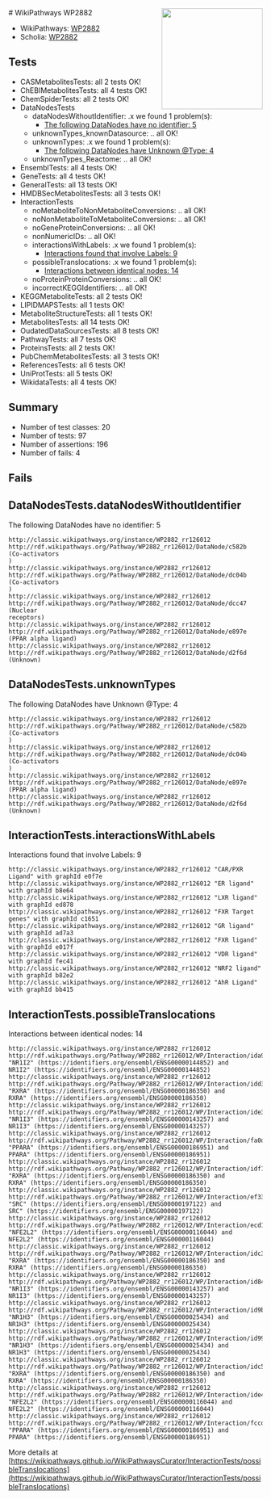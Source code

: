 <img style="float: right; width: 200px" src="https://upload.wikimedia.org/wikipedia/commons/thumb/8/83/Wplogo_with_text_500.png/640px-Wplogo_with_text_500.png" />
# WikiPathways WP2882

* WikiPathways: [WP2882](https://wikipathways.org/pathways/WP2882)
* Scholia: [WP2882](https://scholia.toolforge.org/wikipathways/WP2882)
## Tests
* CASMetabolitesTests: all 2 tests OK!
* ChEBIMetabolitesTests: all 4 tests OK!
* ChemSpiderTests: all 2 tests OK!
* DataNodesTests
    * dataNodesWithoutIdentifier: .x we found 1 problem(s):
        * [The following DataNodes have no identifier: 5](#d2d32fa4)
    * unknownTypes_knownDatasource: .. all OK!
    * unknownTypes: .x we found 1 problem(s):
        * [The following DataNodes have Unknown @Type: 4](#839973e2)
    * unknownTypes_Reactome: .. all OK!
* EnsemblTests: all 4 tests OK!
* GeneTests: all 4 tests OK!
* GeneralTests: all 13 tests OK!
* HMDBSecMetabolitesTests: all 3 tests OK!
* InteractionTests
    * noMetaboliteToNonMetaboliteConversions: .. all OK!
    * noNonMetaboliteToMetaboliteConversions: .. all OK!
    * noGeneProteinConversions: .. all OK!
    * nonNumericIDs: .. all OK!
    * interactionsWithLabels: .x we found 1 problem(s):
        * [Interactions found that involve Labels: 9](#630d2680)
    * possibleTranslocations: .x we found 1 problem(s):
        * [Interactions between identical nodes: 14](#661ebeee)
    * noProteinProteinConversions: .. all OK!
    * incorrectKEGGIdentifiers: .. all OK!
* KEGGMetaboliteTests: all 2 tests OK!
* LIPIDMAPSTests: all 1 tests OK!
* MetaboliteStructureTests: all 1 tests OK!
* MetabolitesTests: all 14 tests OK!
* OudatedDataSourcesTests: all 8 tests OK!
* PathwayTests: all 7 tests OK!
* ProteinsTests: all 2 tests OK!
* PubChemMetabolitesTests: all 3 tests OK!
* ReferencesTests: all 6 tests OK!
* UniProtTests: all 5 tests OK!
* WikidataTests: all 4 tests OK!


## Summary

* Number of test classes: 20
* Number of tests: 97
* Number of assertions: 196
* Number of fails: 4

## Fails

<a name="d2d32fa4" />

## DataNodesTests.dataNodesWithoutIdentifier

The following DataNodes have no identifier: 5
```
http://classic.wikipathways.org/instance/WP2882_rr126012 http://rdf.wikipathways.org/Pathway/WP2882_rr126012/DataNode/c582b (Co-activators
)
http://classic.wikipathways.org/instance/WP2882_rr126012 http://rdf.wikipathways.org/Pathway/WP2882_rr126012/DataNode/dc04b (Co-activators
)
http://classic.wikipathways.org/instance/WP2882_rr126012 http://rdf.wikipathways.org/Pathway/WP2882_rr126012/DataNode/dcc47 (Nuclear
receptors)
http://classic.wikipathways.org/instance/WP2882_rr126012 http://rdf.wikipathways.org/Pathway/WP2882_rr126012/DataNode/e897e (PPAR alpha ligand)
http://classic.wikipathways.org/instance/WP2882_rr126012 http://rdf.wikipathways.org/Pathway/WP2882_rr126012/DataNode/d2f6d (Unknown)
```

<a name="839973e2" />

## DataNodesTests.unknownTypes

The following DataNodes have Unknown @Type: 4
```
http://classic.wikipathways.org/instance/WP2882_rr126012 http://rdf.wikipathways.org/Pathway/WP2882_rr126012/DataNode/c582b (Co-activators
)
http://classic.wikipathways.org/instance/WP2882_rr126012 http://rdf.wikipathways.org/Pathway/WP2882_rr126012/DataNode/dc04b (Co-activators
)
http://classic.wikipathways.org/instance/WP2882_rr126012 http://rdf.wikipathways.org/Pathway/WP2882_rr126012/DataNode/e897e (PPAR alpha ligand)
http://classic.wikipathways.org/instance/WP2882_rr126012 http://rdf.wikipathways.org/Pathway/WP2882_rr126012/DataNode/d2f6d (Unknown)
```

<a name="630d2680" />

## InteractionTests.interactionsWithLabels

Interactions found that involve Labels: 9
```
http://classic.wikipathways.org/instance/WP2882_rr126012 "CAR/PXR Ligand" with graphId e0f7e
http://classic.wikipathways.org/instance/WP2882_rr126012 "ER ligand" with graphId b8e64
http://classic.wikipathways.org/instance/WP2882_rr126012 "LXR ligand" with graphId ed878
http://classic.wikipathways.org/instance/WP2882_rr126012 "FXR Target genes" with graphId c1651
http://classic.wikipathways.org/instance/WP2882_rr126012 "GR ligand" with graphId ad7a3
http://classic.wikipathways.org/instance/WP2882_rr126012 "FXR ligand" with graphId e017f
http://classic.wikipathways.org/instance/WP2882_rr126012 "VDR ligand" with graphId fec41
http://classic.wikipathways.org/instance/WP2882_rr126012 "NRF2 ligand" with graphId b82e2
http://classic.wikipathways.org/instance/WP2882_rr126012 "AhR Ligand" with graphId bb415
```

<a name="661ebeee" />

## InteractionTests.possibleTranslocations

Interactions between identical nodes: 14
```
http://classic.wikipathways.org/instance/WP2882_rr126012 http://rdf.wikipathways.org/Pathway/WP2882_rr126012/WP/Interaction/ida9df0723 "NR1I2" (https://identifiers.org/ensembl/ENSG00000144852) and 
NR1I2" (https://identifiers.org/ensembl/ENSG00000144852)
http://classic.wikipathways.org/instance/WP2882_rr126012 http://rdf.wikipathways.org/Pathway/WP2882_rr126012/WP/Interaction/idd3f66ad8 "RXRA" (https://identifiers.org/ensembl/ENSG00000186350) and 
RXRA" (https://identifiers.org/ensembl/ENSG00000186350)
http://classic.wikipathways.org/instance/WP2882_rr126012 http://rdf.wikipathways.org/Pathway/WP2882_rr126012/WP/Interaction/ide30920ff "NR1I3" (https://identifiers.org/ensembl/ENSG00000143257) and 
NR1I3" (https://identifiers.org/ensembl/ENSG00000143257)
http://classic.wikipathways.org/instance/WP2882_rr126012 http://rdf.wikipathways.org/Pathway/WP2882_rr126012/WP/Interaction/fa0d4 "PPARA" (https://identifiers.org/ensembl/ENSG00000186951) and 
PPARA" (https://identifiers.org/ensembl/ENSG00000186951)
http://classic.wikipathways.org/instance/WP2882_rr126012 http://rdf.wikipathways.org/Pathway/WP2882_rr126012/WP/Interaction/idf13776e "RXRA" (https://identifiers.org/ensembl/ENSG00000186350) and 
RXRA" (https://identifiers.org/ensembl/ENSG00000186350)
http://classic.wikipathways.org/instance/WP2882_rr126012 http://rdf.wikipathways.org/Pathway/WP2882_rr126012/WP/Interaction/ef334 "SRC" (https://identifiers.org/ensembl/ENSG00000197122) and 
SRC" (https://identifiers.org/ensembl/ENSG00000197122)
http://classic.wikipathways.org/instance/WP2882_rr126012 http://rdf.wikipathways.org/Pathway/WP2882_rr126012/WP/Interaction/ecd1c "NFE2L2" (https://identifiers.org/ensembl/ENSG00000116044) and 
NFE2L2" (https://identifiers.org/ensembl/ENSG00000116044)
http://classic.wikipathways.org/instance/WP2882_rr126012 http://rdf.wikipathways.org/Pathway/WP2882_rr126012/WP/Interaction/idc3e30c77 "RXRA" (https://identifiers.org/ensembl/ENSG00000186350) and 
RXRA" (https://identifiers.org/ensembl/ENSG00000186350)
http://classic.wikipathways.org/instance/WP2882_rr126012 http://rdf.wikipathways.org/Pathway/WP2882_rr126012/WP/Interaction/id845d8be8 "NR1I3" (https://identifiers.org/ensembl/ENSG00000143257) and 
NR1I3" (https://identifiers.org/ensembl/ENSG00000143257)
http://classic.wikipathways.org/instance/WP2882_rr126012 http://rdf.wikipathways.org/Pathway/WP2882_rr126012/WP/Interaction/id9b3d5fd6 "NR1H3" (https://identifiers.org/ensembl/ENSG00000025434) and 
NR1H3" (https://identifiers.org/ensembl/ENSG00000025434)
http://classic.wikipathways.org/instance/WP2882_rr126012 http://rdf.wikipathways.org/Pathway/WP2882_rr126012/WP/Interaction/id996b1555 "NR1H3" (https://identifiers.org/ensembl/ENSG00000025434) and 
NR1H3" (https://identifiers.org/ensembl/ENSG00000025434)
http://classic.wikipathways.org/instance/WP2882_rr126012 http://rdf.wikipathways.org/Pathway/WP2882_rr126012/WP/Interaction/idc5581697 "RXRA" (https://identifiers.org/ensembl/ENSG00000186350) and 
RXRA" (https://identifiers.org/ensembl/ENSG00000186350)
http://classic.wikipathways.org/instance/WP2882_rr126012 http://rdf.wikipathways.org/Pathway/WP2882_rr126012/WP/Interaction/ide426961c "NFE2L2" (https://identifiers.org/ensembl/ENSG00000116044) and 
NFE2L2" (https://identifiers.org/ensembl/ENSG00000116044)
http://classic.wikipathways.org/instance/WP2882_rr126012 http://rdf.wikipathways.org/Pathway/WP2882_rr126012/WP/Interaction/fccd4 "PPARA" (https://identifiers.org/ensembl/ENSG00000186951) and 
PPARA" (https://identifiers.org/ensembl/ENSG00000186951)
```

More details at [https://wikipathways.github.io/WikiPathwaysCurator/InteractionTests/possibleTranslocations](https://wikipathways.github.io/WikiPathwaysCurator/InteractionTests/possibleTranslocations)

